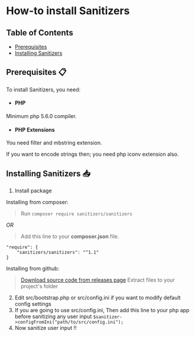 <link rel="stylesheet" href="docs/css/main.css" />

# How-to install Sanitizers

## Table of Contents

 * [Prerequisites](#prerequisites)
 * [Installing Sanitizers](#installing-sanitizers)

<h2><a name="prerequisites">Prerequisites 📋</a></h2>

To install Sanitizers, you need:

 * #### PHP
Minimum php 5.6.0 compiler.
 * #### PHP Extensions
You need filter and mbstring extension.

If you want to encode strings then; you need php iconv extension also.

<h2><a name="installing-sanitizers">Installing Sanitizers 📥</a></h2>

1. Install package

Installing from composer:
> Run `composer require sanitizers/sanitizers`

*OR*

> Add this line to your **composer.json** file.

```
"require": {
    "sanitizers/sanitizers": "^1.1"
}
```

Installing from github:
> [Download source code from releases page](https://github.com/PuneetGopinath/Sanitizers/releases/)
> Extract files to your project's folder

2. Edit src/bootstrap.php or src/config.ini if you want to modify default config settings
3. If you are going to use src/config.ini, Then add this line to your php app before sanitizing any user input `$sanitizer->configFromIni("path/to/src/config.ini");`
4. Now sanitize user input !!
